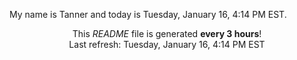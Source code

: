 My name is Tanner and today is Tuesday, January 16, 4:14 PM EST.

<p align="center">This <i>README</i> file is generated <b>every 3 hours</b>!</br>Last refresh: Tuesday, January 16, 4:14 PM EST<br /></p>
